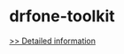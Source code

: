 # drfone-toolkit
[>> Detailed information](https://secure.shareit.com/shareit/product.html?productid=300985559&affiliateid=200057808)